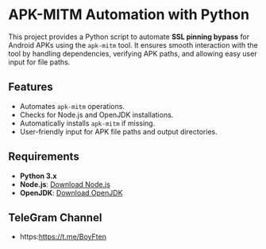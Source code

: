 # APK-MITM Automation with Python

This project provides a Python script to automate **SSL pinning bypass** for Android APKs using the `apk-mitm` tool. It ensures smooth interaction with the tool by handling dependencies, verifying APK paths, and allowing easy user input for file paths.

## Features
- Automates `apk-mitm` operations.
- Checks for Node.js and OpenJDK installations. 
- Automatically installs `apk-mitm` if missing.  
- User-friendly input for APK file paths and output directories.
 
## Requirements
- **Python 3.x**
- **Node.js**: [Download Node.js](https://nodejs.org/)
- **OpenJDK**: [Download OpenJDK](https://jdk.java.net/)

## TeleGram Channel

- https:https://t.me/BoyFten
